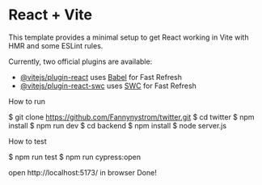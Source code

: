 # React + Vite

This template provides a minimal setup to get React working in Vite with HMR and some ESLint rules.

Currently, two official plugins are available:

- [@vitejs/plugin-react](https://github.com/vitejs/vite-plugin-react/blob/main/packages/plugin-react/README.md) uses [Babel](https://babeljs.io/) for Fast Refresh
- [@vitejs/plugin-react-swc](https://github.com/vitejs/vite-plugin-react-swc) uses [SWC](https://swc.rs/) for Fast Refresh


How to run

$ git clone https://github.com/Fannynystrom/twitter.git
$ cd twitter
$ npm install
$ npm run dev
$ cd backend
$ npm install
$ node server.js


How to test

$ npm run test
$ npm run cypress:open

open http://localhost:5173/ in browser
Done!